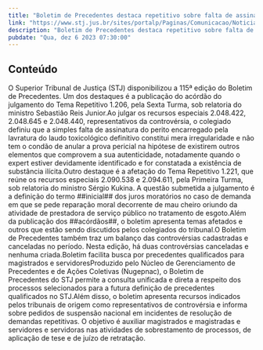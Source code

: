 ```yaml
---
title: "Boletim de Precedentes destaca repetitivo sobre falta de assinatura de perito em laudo toxicológico definitivo"
link: "https://www.stj.jus.br/sites/portalp/Paginas/Comunicacao/Noticias/2023/06122023-Boletim-de-Precedentes-destaca-repetitivo-sobre-falta-de-assinatura-de-perito-em-laudo-toxicologico-definitivo.aspx"
description: "Boletim de Precedentes destaca repetitivo sobre falta de assinatura de perito em laudo toxicológico definitivo"
pubdate: "Qua, dez 6 2023 07:30:00"
---
```


## Conteúdo

​O Superior Tribunal de Justiça (STJ) disponibilizou a 115ª edição do Boletim de Precedentes. Um dos destaques é a publicação do acórdão do julgamento do Tema Repetitivo 1.206, pela Sexta Turma, sob relatoria do ministro Sebastião Reis Junior.Ao julgar os recursos especiais 2.048.422, 2.048.645 e 2.048.440, representativos da controvérsia, o colegiado definiu que a simples falta de assinatura do perito encarregado pela lavratura do laudo toxicológico definitivo constitui mera irregularidade e não tem o condão de anular a prova pericial na hipótese de existirem outros elementos que comprovem a sua autenticidade, notadamente quando o expert estiver devidamente identificado e for constatada a existência de substância ilícita.Outro destaque é a afetação do Tema Repetitivo 1.221, que reúne os recursos especiais 2.090.538 e 2.094.611, pela Primeira Turma, sob relatoria do ministro Sérgio Kukina. A questão submetida a julgamento é a definição do termo ##inicial## dos juros moratórios no caso de demanda em que se pede reparação moral decorrente de mau cheiro oriundo da atividade de prestadora de serviço público no tratamento de esgoto.Além da publicação dos ##acórdãos##, o boletim apresenta temas afetados e outros que estão sendo discutidos pelos colegiados do tribunal.O Boletim de Precedentes também traz um balanço das controvérsias cadastradas e canceladas no período. Nesta edição, há duas controvérsias canceladas e nenhuma criada.Boletim facilita busca por precedentes qualificados para magistrados e servidoresProduzido pelo Núcleo de Gerenciamento de Precedentes e de Ações Coletivas (Nugepnac), o Boletim de Precedentes do STJ permite a consulta unificada e direta a respeito dos processos selecionados para a futura definição de precedentes qualificados no STJ.Além disso, o boletim apresenta recursos indicados pelos tribunais de origem como representativos de controvérsia e informa sobre pedidos de suspensão nacional em incidentes de resolução de demandas repetitivas. O objetivo é auxiliar magistrados e magistradas e servidores e servidoras nas atividades de sobrestamento de processos, de aplicação de tese e de juízo de retratação.
